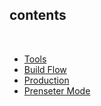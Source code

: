<!-- contents -->

## contents

<br>

* [Tools](#5)
* [Build Flow](#9)
* [Production](#13)
* [Prenseter Mode](#19)
